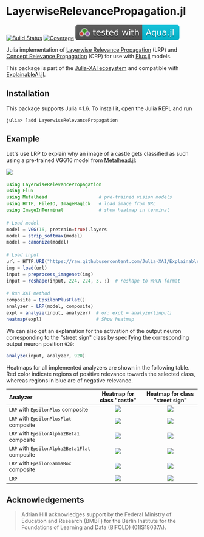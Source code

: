 # LayerwiseRelevancePropagation.jl

[![Build Status](https://github.com/Julia-XAI/LayerwiseRelevancePropagation.jl/actions/workflows/CI.yml/badge.svg?branch=main)](https://github.com/Julia-XAI/LayerwiseRelevancePropagation.jl/actions/workflows/CI.yml?query=branch%3Amain)
[![Coverage](https://codecov.io/gh/Julia-XAI/LayerwiseRelevancePropagation.jl/branch/main/graph/badge.svg)](https://codecov.io/gh/Julia-XAI/LayerwiseRelevancePropagation.jl)
[![Aqua](https://raw.githubusercontent.com/JuliaTesting/Aqua.jl/master/badge.svg)](https://github.com/JuliaTesting/Aqua.jl)

Julia implementation of [Layerwise Relevance Propagation][paper-lrp] (LRP) 
and [Concept Relevance Propagation][paper-crp] (CRP) 
for use with [Flux.jl](https://fluxml.ai) models.

This package is part of the [Julia-XAI ecosystem](https://github.com/Julia-XAI) and compatible with
[ExplainableAI.jl](https://github.com/Julia-XAI/ExplainableAI.jl).

## Installation 
This package supports Julia ≥1.6. To install it, open the Julia REPL and run 
```julia-repl
julia> ]add LayerwiseRelevancePropagation
```

## Example
Let's use LRP to explain why an image of a castle gets classified as such 
using a pre-trained VGG16 model from [Metalhead.jl](https://github.com/FluxML/Metalhead.jl):

![][castle]

```julia
using LayerwiseRelevancePropagation
using Flux
using Metalhead                   # pre-trained vision models
using HTTP, FileIO, ImageMagick   # load image from URL
using ImageInTerminal             # show heatmap in terminal

# Load model
model = VGG(16, pretrain=true).layers
model = strip_softmax(model)
model = canonize(model)

# Load input
url = HTTP.URI("https://raw.githubusercontent.com/Julia-XAI/ExplainableAI.jl/gh-pages/assets/heatmaps/castle.jpg")
img = load(url)
input = preprocess_imagenet(img)
input = reshape(input, 224, 224, 3, :)  # reshape to WHCN format

# Run XAI method
composite = EpsilonPlusFlat()
analyzer = LRP(model, composite)
expl = analyze(input, analyzer)  # or: expl = analyzer(input)
heatmap(expl)                    # Show heatmap

```

We can also get an explanation for the activation of the output neuron 
corresponding to the "street sign" class by specifying the corresponding output neuron position `920`:

```julia
analyze(input, analyzer, 920) 
```

Heatmaps for all implemented analyzers are shown in the following table. 
Red color indicate regions of positive relevance towards the selected class, 
whereas regions in blue are of negative relevance.

| **Analyzer**                                  | **Heatmap for class "castle"** |**Heatmap for class "street sign"** |
|:--------------------------------------------- |:------------------------------:|:----------------------------------:|
| `LRP` with `EpsilonPlus` composite            | ![][castle-lrp-ep]             | ![][streetsign-lrp-ep]              |
| `LRP` with `EpsilonPlusFlat` composite        | ![][castle-lrp-epf]            | ![][streetsign-lrp-epf]            |
| `LRP` with `EpsilonAlpha2Beta1` composite     | ![][castle-lrp-eab]            | ![][streetsign-lrp-eab]            |
| `LRP` with `EpsilonAlpha2Beta1Flat` composite | ![][castle-lrp-eabf]           | ![][streetsign-lrp-eabf]           |
| `LRP` with `EpsilonGammaBox` composite        | ![][castle-lrp-egb]            | ![][streetsign-lrp-egb]            |
| `LRP`                                         | ![][castle-lrp]                | ![][streetsign-lrp]                |



## Acknowledgements
> Adrian Hill acknowledges support by the Federal Ministry of Education and Research (BMBF) 
> for the Berlin Institute for the Foundations of Learning and Data (BIFOLD) (01IS18037A).

[paper-lrp]: https://journals.plos.org/plosone/article?id=10.1371/journal.pone.0130140
[paper-crp]: https://www.nature.com/articles/s42256-023-00711-8


[castle]: https://raw.githubusercontent.com/Julia-XAI/ExplainableAI.jl/gh-pages/assets/heatmaps/castle.jpg
[castle-lrp]: https://raw.githubusercontent.com/Julia-XAI/ExplainableAI.jl/gh-pages/assets/heatmaps/castle_LRP.png
[castle-lrp-egb]: https://raw.githubusercontent.com/Julia-XAI/ExplainableAI.jl/gh-pages/assets/heatmaps/castle_LRPEpsilonGammaBox.png
[castle-lrp-ep]: https://raw.githubusercontent.com/Julia-XAI/ExplainableAI.jl/gh-pages/assets/heatmaps/castle_LRPEpsilonPlus.png
[castle-lrp-epf]: https://raw.githubusercontent.com/Julia-XAI/ExplainableAI.jl/gh-pages/assets/heatmaps/castle_LRPEpsilonPlusFlat.png
[castle-lrp-eab]: https://raw.githubusercontent.com/Julia-XAI/ExplainableAI.jl/gh-pages/assets/heatmaps/castle_LRPEpsilonAlpha2Beta1.png
[castle-lrp-eabf]: https://raw.githubusercontent.com/Julia-XAI/ExplainableAI.jl/gh-pages/assets/heatmaps/castle_LRPEpsilonAlpha2Beta1Flat.png
[streetsign-lrp]: https://raw.githubusercontent.com/Julia-XAI/ExplainableAI.jl/gh-pages/assets/heatmaps/streetsign_LRP.png
[streetsign-lrp-egb]: https://raw.githubusercontent.com/Julia-XAI/ExplainableAI.jl/gh-pages/assets/heatmaps/streetsign_LRPEpsilonGammaBox.png
[streetsign-lrp-ep]: https://raw.githubusercontent.com/Julia-XAI/ExplainableAI.jl/gh-pages/assets/heatmaps/streetsign_LRPEpsilonPlus.png
[streetsign-lrp-epf]: https://raw.githubusercontent.com/Julia-XAI/ExplainableAI.jl/gh-pages/assets/heatmaps/streetsign_LRPEpsilonPlusFlat.png
[streetsign-lrp-eab]: https://raw.githubusercontent.com/Julia-XAI/ExplainableAI.jl/gh-pages/assets/heatmaps/streetsign_LRPEpsilonAlpha2Beta1.png
[streetsign-lrp-eabf]: https://raw.githubusercontent.com/Julia-XAI/ExplainableAI.jl/gh-pages/assets/heatmaps/streetsign_LRPEpsilonAlpha2Beta1Flat.png